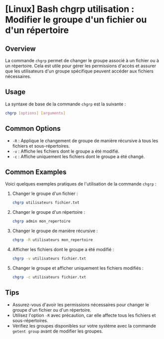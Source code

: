 # [Linux] Bash chgrp utilisation : Modifier le groupe d'un fichier ou d'un répertoire

## Overview
La commande `chgrp` permet de changer le groupe associé à un fichier ou à un répertoire. Cela est utile pour gérer les permissions d'accès et assurer que les utilisateurs d'un groupe spécifique peuvent accéder aux fichiers nécessaires.

## Usage
La syntaxe de base de la commande `chgrp` est la suivante :

```bash
chgrp [options] [arguments]
```

## Common Options
- `-R` : Applique le changement de groupe de manière récursive à tous les fichiers et sous-répertoires.
- `-v` : Affiche les fichiers dont le groupe a été modifié.
- `-c` : Affiche uniquement les fichiers dont le groupe a été changé.

## Common Examples
Voici quelques exemples pratiques de l'utilisation de la commande `chgrp` :

1. Changer le groupe d'un fichier :
   ```bash
   chgrp utilisateurs fichier.txt
   ```

2. Changer le groupe d'un répertoire :
   ```bash
   chgrp admin mon_repertoire
   ```

3. Changer le groupe de manière récursive :
   ```bash
   chgrp -R utilisateurs mon_repertoire
   ```

4. Afficher les fichiers dont le groupe a été modifié :
   ```bash
   chgrp -v utilisateurs fichier.txt
   ```

5. Changer le groupe et afficher uniquement les fichiers modifiés :
   ```bash
   chgrp -c utilisateurs fichier.txt
   ```

## Tips
- Assurez-vous d'avoir les permissions nécessaires pour changer le groupe d'un fichier ou d'un répertoire.
- Utilisez l'option `-R` avec précaution, car elle affecte tous les fichiers et sous-répertoires.
- Vérifiez les groupes disponibles sur votre système avec la commande `getent group` avant de modifier les groupes.